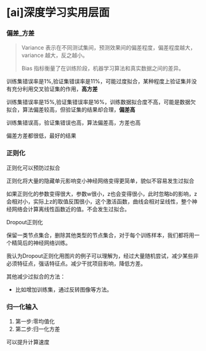# [ai]深度学习实用层面

### 偏差_方差

> Variance 表示在不同测试集间，预测效果间的偏差程度，偏差程度越大，variance 越大，反之越小。
>
> Bias 指标衡量了在训练阶段，机器学习算法和真实数据之间的差异。

训练集错误率是1%,验证集错误率是11%，可能过度拟合，某种程度上验证集并没有充分利用交叉验证集的作用，**高方差**

训练集错误率是15%,验证集错误率是16%，训练数据拟合度不高，可能是数据欠拟合，算法偏差较高，但验证集的结果却合理，**偏差高**

训练集错误高，验证集错误也高，算法偏差高，方差也高

偏差方差都很低，最好的结果

### 正则化

正则化可以预防过拟合

正则化将大量的隐藏单元影响变小神经网络变得更简单，貌似不容易发生过拟合

如果正则化的参数变得很大，参数w很小，z也会变得很小，此时忽略b的影响，z会相对小，实际上z的取值反围很小，这个激活函数，曲线会相对呈线性，整个神经网络会计算离线性函数近的值。不会发生过拟合。

Dropout正则化

保留一类节点集合，删除其他类型的节点集合，对于每个训练样本，我们都将用一个精简后的神经网络训练。

我认为Dropout正则化用图片的例子可以理解为，经过大量随机尝试，减少某些非必须特征点，强话特征点。减少干扰项目影响，降低方差。

其他减少过拟合的方法：

- 比如增加训练集，通过反转图像等方法。

### 归一化输入

1. 第一步:零均值化
2. 第二步:归一化方差

可以提升计算速度





